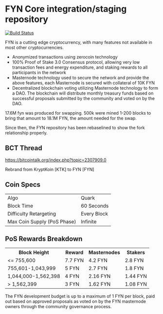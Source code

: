 FYN Core integration/staging repository
=====================================

[![Build Status](https://travis-ci.org/fynproject/FYN.svg?branch=master)](https://travis-ci.org/fynproject/FYN)

FYN is a cutting edge cryptocurrency, with many features not available in most other cryptocurrencies.
- Anonymized transactions using zerocoin technology
- 100% Proof of Stake 3.0 Consensus protocol, allowing very low transaction fees and energy expenditure, and staking rewards to all participants in the network
- Masternode technology used to secure the network and provide the above features, each Masternode is secured
  with collateral of 10K FYN
- Decentralized blockchain voting utilizing Masternode technology to form a DAO. The blockchain will distribute monthly treasury funds based on successful proposals submitted by the community and voted on by the DAO.

17.6M fyn was produced for swapping. 500k were mined 1-200 blocks to bring that amount to 18.1M FYN, the amount needed for the swap.

Since then, the FYN repository has been rebaselined to show the fork relationship properly.

## BCT Thread ##

https://bitcointalk.org/index.php?topic=2307909.0

Rebrand from KryptKoin [KTK] to FYN [FYN]

## Coin Specs ##
<table>
<tr><td>Algo</td><td>Quark</td></tr>
<tr><td>Block Time</td><td>60 Seconds</td></tr>
<tr><td>Difficulty Retargeting</td><td>Every Block</td></tr>
<tr><td>Max Coin Supply (PoS Phase)</td><td>Infinite</td></tr>
</table>

## PoS Rewards Breakdown ##

<table>
<th>Block Height</th><th>Reward</th><th>Masternodes</th><th>Stakers</th>
<tr><td><= 755,600</td><td>7.7 FYN</td><td>4.2 FYN</td><td>2.8 FYN</td></tr>
<tr><td>755,601-1,043,999</td><td>5 FYN</td><td>2.7 FYN</td><td>1.8 FYN</td></tr>
<tr><td>1,044,000-1,562,398</td><td>4 FYN</td><td>2.16 FYN</td><td>1.44 FYN</td></tr>
<tr><td>> 1,562,399</td><td>3 FYN</td><td>1.62 FYN</td><td>1.08 FYN</td></tr>
</table>

The FYN development budget is up to a maximum of 1 FYN per block, paid out based on approved proposals as voted on by the FYN masternode owners through the community governance process.

